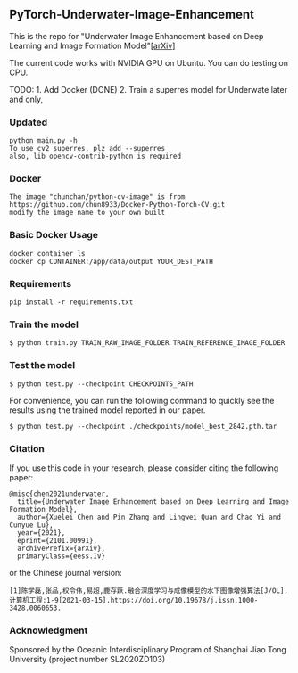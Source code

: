 ## PyTorch-Underwater-Image-Enhancement

This is the repo for "Underwater Image Enhancement based on Deep Learning and Image Formation Model"[[arXiv]](https://arxiv.org/abs/2101.00991)

The current code works with NVIDIA GPU on Ubuntu. You can do testing on CPU. 

TODO:
    1. Add Docker (DONE)
    2. Train a superres model for Underwate later and only,


### Updated
    python main.py -h
    To use cv2 superres, plz add --superres
    also, lib opencv-contrib-python is required

### Docker
    The image "chunchan/python-cv-image" is from https://github.com/chun8933/Docker-Python-Torch-CV.git
    modify the image name to your own built

### Basic Docker Usage
    docker container ls
    docker cp CONTAINER:/app/data/output YOUR_DEST_PATH

### Requirements
    pip install -r requirements.txt

### Train the model
    $ python train.py TRAIN_RAW_IMAGE_FOLDER TRAIN_REFERENCE_IMAGE_FOLDER
### Test the model
    $ python test.py --checkpoint CHECKPOINTS_PATH
For convenience, you can run the following command to quickly see the results using the trained model reported in our paper.

    $ python test.py --checkpoint ./checkpoints/model_best_2842.pth.tar
### Citation
If you use this code in your research, please consider citing the following paper:

    @misc{chen2021underwater,
      title={Underwater Image Enhancement based on Deep Learning and Image Formation Model}, 
      author={Xuelei Chen and Pin Zhang and Lingwei Quan and Chao Yi and Cunyue Lu},
      year={2021},
      eprint={2101.00991},
      archivePrefix={arXiv},
      primaryClass={eess.IV}
 or the Chinese journal version:
 
    [1]陈学磊,张品,权令伟,易超,鹿存跃.融合深度学习与成像模型的水下图像增强算法[J/OL].计算机工程:1-9[2021-03-15].https://doi.org/10.19678/j.issn.1000-3428.0060653.
### Acknowledgment
Sponsored by the Oceanic Interdisciplinary Program of Shanghai Jiao Tong University (project number SL2020ZD103)
